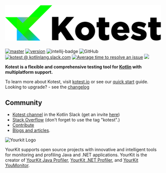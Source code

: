 ![Kotest](doc/logo7-with-text.png)
==========

[![master](https://github.com/kotest/kotest/actions/workflows/master.yml/badge.svg)](https://github.com/kotest/kotest/actions/workflows/master.yml)
[![version](https://img.shields.io/maven-central/v/io.kotest/kotest-runner-junit5.svg?label=latest%20release)](https://search.maven.org/search?q=g:io.kotest)
![intellij-badge](https://img.shields.io/jetbrains/plugin/v/14080-kotest?label=intellij%20plugin)
![GitHub](https://img.shields.io/github/license/kotest/kotest)
[![kotest @ kotlinlang.slack.com](https://img.shields.io/static/v1?label=kotlinlang&message=kotest&color=blue&logo=slack)](https://kotlinlang.slack.com/archives/CT0G9SD7Z)
[![Average time to resolve an issue](https://isitmaintained.com/badge/resolution/kotest/kotest.svg)](https://isitmaintained.com/project/kotest/kotest "Average time to resolve an issue")
[<img src="https://img.shields.io/maven-metadata/v?metadataUrl=https%3A%2F%2Fcentral.sonatype.com%2Frepository%2Fmaven-snapshots%2Fio%2Fkotest%2Fkotest-framework-engine%2Fmaven-metadata.xml"/>](https://s01.oss.sonatype.org/content/repositories/snapshots/io/kotest/)

__Kotest is a flexible and comprehensive testing tool for [Kotlin](https://kotlinlang.org/) with multiplatform support.__

To learn more about Kotest, visit [kotest.io](https://kotest.io) or see our [quick start](https://kotest.io/docs/quickstart/) guide.
Looking to upgrade? - see the [changelog](https://github.com/kotest/kotest/releases)

Community
---------
* [Kotest channel](https://kotlinlang.slack.com/messages/kotest) in the Kotlin Slack (get an invite [here](https://slack.kotlinlang.org/))
* [Stack Overflow](https://stackoverflow.com/questions/tagged/kotest) (don't forget to use the tag "kotest".)
* [Contribute](https://github.com/kotest/kotest/blob/master/CONTRIBUTING.md)
* [Blogs and articles](https://kotest.io/docs/blogs/).

![Yourkit Logo](https://www.yourkit.com/images/yklogo.png)

YourKit supports open source projects with innovative and intelligent tools
for monitoring and profiling Java and .NET applications.
YourKit is the creator of <a href="https://www.yourkit.com/java/profiler/">YourKit Java Profiler</a>,
<a href="https://www.yourkit.com/.net/profiler/">YourKit .NET Profiler</a>,
and <a href="https://www.yourkit.com/youmonitor/">YourKit YouMonitor</a>.
